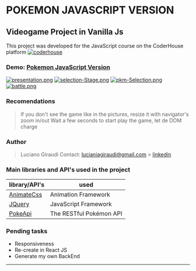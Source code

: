 #  POKEMON JAVASCRIPT VERSION

## Videogame Project in Vanilla Js 

This project was developed for the JavaScript course on the CoderHouse platform [![coderhouse](https://emprelatam.com/wp-content/uploads/2019/10/logos-coderhouse-01.png)](https://www.coderhouse.com/)

### Demo: [Pokemon JavaScript Version](https://luagir94.github.io/pokemonJS/)

[![presentation.png](https://i.postimg.cc/154Z2JQQ/presentation.png)](https://postimg.cc/2VpJBdyc)
[![selection-Stage.png](https://i.postimg.cc/FFT4Twwp/selection-Stage.png)](https://postimg.cc/0rKFQXkK)
[![pkm-Selection.png](https://i.postimg.cc/L5QFhZjw/pkm-Selection.png)](https://postimg.cc/p5j66rGJ)
[![battle.png](https://i.postimg.cc/MK48SV6j/battle.png)](https://postimg.cc/bsQ50G2z)


### Recomendations
> If you don't see the game like in the pictures, resize it with navigator's zoom in/out
> Wait a few seconds to start play the game, let de DOM charge
### Author

> Luciano Giraudi
> Contact: lucianiagiraudi@gmail.com > [linkedin](https://www.linkedin.com/in/lucianogiraudi/)


### Main libraries and API's used in the project

| library/API's                                                    | used                      |
| ---------------------------------------------------------------- | ------------------------- |
| [AnimateCss](https://animate.style/)                             | Animation Framework       |
| [JQuery](https://jquery.com/)                                    | JavaScript Framework      |
| [PokeApi](https://pokeapi.co/)                                   | The RESTful Pokémon API   |



### Pending tasks

- Responsiveness
- Re-create in React JS
- Generate my own BackEnd
---
